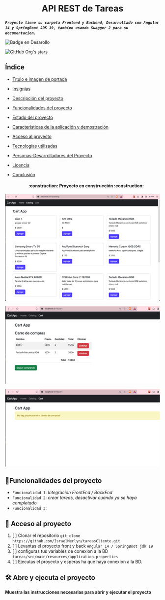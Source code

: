 # <h1 align="center"> API REST de Tareas </h1>
**_`Proyecto tiene su carpeta Frontend y Backend, Desarrollado con Angular 14 y SpringBoot JDK 19, tambien usando Swagger 2 para su documentacion.`_**


![Badge en Desarollo](https://img.shields.io/badge/STATUS-EN%20DESAROLLO-green)

![GitHub Org's stars](https://img.shields.io/github/stars/IsraelMerlyn?style=social)

## Índice

* [Título e imagen de portada](#Título-e-imagen-de-portada)

* [Insignias](#insignias)

* [Descripción del proyecto](#descripción-del-proyecto)

* [Funcionalidades del proyecto](#Funcionalidades-del-proyecto)

* [Estado del proyecto](#Estado-del-proyecto)

* [Características de la aplicación y demostración](#Características-de-la-aplicación-y-demostración)

* [Acceso al proyecto](#acceso-proyecto)

* [Tecnologías utilizadas](#tecnologías-utilizadas)

* [Personas-Desarrolladores del Proyecto](#personas-desarrolladores)

* [Licencia](#licencia)

* [Conclusión](#conclusión)

  <h4 align="center">:construction: Proyecto en construcción :construction:  </h4>

![](https://github.com/IsraelMerlyn/carritocompras_springbot/blob/feature/Frontend/src/assets/inicio.png)


![](https://github.com/IsraelMerlyn/carritocompras_springbot/blob/feature/Frontend/src/assets/carritoproducto.png)


![](https://github.com/IsraelMerlyn/carritocompras_springbot/blob/feature/Frontend/src/assets/carritovacio.png)
## :hammer:Funcionalidades del proyecto

- `Funcionalidad 1`: _Integracion FrontEnd / BackEnd_
- `Funcionalidad 2`: _crear tareas, desactivar cuando ya se haya completado_
- `Funcionalidad 3`: 

## 📁 Acceso al proyecto

1. [ ] Clonar el repositorio 
    `git clone https://github.com/IsraelMerlyn/tareasCliente.git`
2. [ ] Levantas el proyecto front y back `Angular 14 / SpringBoot jdk 19`
3. [ ] configuras tus variables de conexion a la BD `tareas/src/main/resources/application.properties`
4. [ ] Ejecutas el proyecto y esperas ha que haya conexion a la BD.

## 🛠️ Abre y ejecuta el proyecto

**Muestra las instrucciones necesarias para abrir y ejecutar el proyecto**
